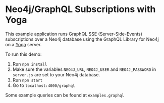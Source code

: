 # Neo4j/GraphQL Subscriptions with Yoga

This example application runs GraphQL SSE (Server-Side-Events) subscriptions over a Neo4j database using the GraphQL Library for Neo4j on a [Yoga](https://the-guild.dev/graphql/yoga-server) server.

To run this demo:

1. Run `npm install`
2. Make sure the variables `NEO4J_URL`, `NEO4J_USER` and `NEO4J_PASSWORD` in `server.js` are set to your Neo4j database.
3. Run `npm start`
4. Go to `localhost:4000/graphql`

Some example queries can be found at `examples.graphql`
